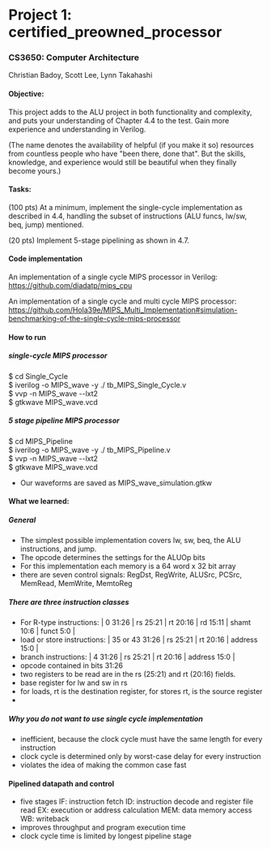 # Project 1: certified_preowned_processor
### CS3650: Computer Architecture
Christian Badoy, Scott Lee, Lynn Takahashi

#### Objective:

This project adds to the ALU project in both functionality and complexity, and puts your understanding of Chapter 4.4 to the test. Gain more experience and understanding in Verilog.

(The name denotes the availability of helpful (if you make it so) resources from countless people who have "been there, done that". But the skills, knowledge, and experience would still be beautiful when they finally become yours.)


#### Tasks:

(100 pts) At a minimum, implement the single-cycle implementation as described in 4.4, handling the subset of instructions (ALU funcs, lw/sw, beq, jump) mentioned.

(20 pts) Implement 5-stage pipelining as shown in 4.7.



#### Code implementation  
An implementation of a single cycle MIPS processor in Verilog: https://github.com/diadatp/mips_cpu

An implementation of a single cycle and multi cycle MIPS processor:
https://github.com/Hola39e/MIPS_Multi_Implementation#simulation-benchmarking-of-the-single-cycle-mips-processor

#### How to run
##### single-cycle MIPS processor
$ cd Single_Cycle<br>
$ iverilog -o MIPS_wave -y ./ tb_MIPS_Single_Cycle.v<br>
$ vvp -n MIPS_wave --lxt2<br>
$ gtkwave MIPS_wave.vcd<br>

##### 5 stage pipeline MIPS processor
$ cd MIPS_Pipeline<br>
$ iverilog -o MIPS_wave -y ./ tb_MIPS_Pipeline.v<br>
$ vvp -n MIPS_wave --lxt2<br>
$ gtkwave MIPS_wave.vcd<br>

- Our waveforms are saved as MIPS_wave_simulation.gtkw

#### What we learned:
##### General
- The simplest possible implementation covers lw, sw, beq, the ALU instructions, and jump.
- The opcode determines the settings for the ALUOp bits
- For this implementation each memory is a 64 word x 32 bit array
- there are seven control signals: RegDst, RegWrite, ALUSrc, PCSrc, MemRead, MemWrite, MemtoReg

##### There are three instruction classes
- For R-type instructions: | 0  31:26 | rs 25:21 | rt 20:16 | rd 15:11 | shamt 10:6 | funct 5:0 |
- load or store instructions: | 35 or 43 31:26 | rs 25:21 | rt 20:16 | address 15:0 |
- branch instructions: | 4 31:26 | rs 25:21 | rt 20:16 | address 15:0 |
- opcode contained in bits 31:26
- two registers to be read are in the rs (25:21) and rt (20:16) fields.
- base register for lw and sw in rs
- for loads, rt is the destination register, for stores rt, is the source register
- 

##### Why you do not want to use single cycle implementation
- inefficient, because the clock cycle must have the same length for every instruction
- clock cycle is determined only by worst-case delay for every instruction
- violates the idea of making the common case fast

#### Pipelined datapath and control
- five stages
  IF: instruction fetch
  ID: instruction decode and register file read
  EX: execution or address calculation
  MEM: data memory access
  WB: writeback
- improves throughput and program execution time
- clock cycle time is limited by longest pipeline stage
